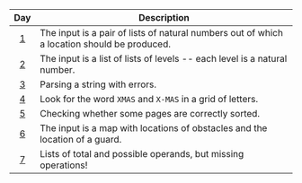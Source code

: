 | Day                                        | Description                                                                                 |
| :-:                                        | -                                                                                           |
| [1](2024_descriptions_with_tests.md#day-1) | The input is a pair of lists of natural numbers out of which a location should be produced. |
| [2](2024_descriptions_with_tests.md#day-2) | The input is a list of lists of levels -- each level is a natural number.                   |
| [3](2024_descriptions_with_tests.md#day-3) | Parsing a string with errors.                                                               |
| [4](2024_descriptions_with_tests.md#day-4) | Look for the word `XMAS` and `X-MAS` in a grid of letters.                                  |
| [5](2024_descriptions_with_tests.md#day-5) | Checking whether some pages are correctly sorted.                                           |
| [6](2024_descriptions_with_tests.md#day-6) | The input is a map with locations of obstacles and the location of a guard.                 |
| [7](2024_descriptions_with_tests.md#day-7) | Lists of total and possible operands, but missing operations!                               |
